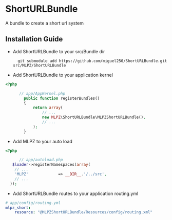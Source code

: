 # ShortURLBundle

A bundle to create a short url system

## Installation Guide
* Add ShortURLBundle to your src/Bundle dir

        git submodule add https://github.com/miguel250/ShortURLBundle.git src/MLPZ/ShortURLBundle

* Add ShortURLBundle to your application kernel

``` php
<?php

      // app/AppKernel.php
        public function registerBundles()
        {
            return array(
                // ...
                new MLPZ\ShortURLBundle\MLPZShortURLBundle(),
                // ...
            );
        }
```
* Add MLPZ to your auto load

``` php
<?php

      // app/autoload.php
   $loader->registerNamespaces(array(
    // ...
    'MLPZ'             => __DIR__.'/../src',
    // ...
  ));
```

* Add ShortURLBundle routes to your application routing.yml

``` yml
# app/config/routing.yml
mlpz_short:
    resource: "@MLPZShortURLBundle/Resources/config/routing.xml"
```